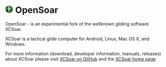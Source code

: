 # <img src="./Data/graphics/logo.svg" width="5%" alt="XCSoar Logo"> OpenSoar

OpenSoar - is an experimental fork of the wellknown gliding software XCSoar.

XCSoar is a tactical glide computer for Android, Linux, Mac OS X,
and Windows.

For more information (download, developer information, manuals, releases)
about XCSoar please visit 
[XCSoar on GitHub](https://github.com/XCSoar/XCSoar) and the 
[XCSoar home page](https://xcsoar.org/discover/manual.html)

